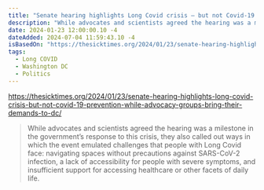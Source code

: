 ```yaml
---
title: "Senate hearing highlights Long Covid crisis — but not Covid-19 prevention — while advocacy groups bring their demands to DC"
description: "While advocates and scientists agreed the hearing was a milestone in the government’s response to this crisis, they also called out ways in which the event emulated challenges that people with Long Covid face: navigating spaces without precautions against SARS-CoV-2 infection, a lack of accessibility for people with severe symptoms, and insufficient support for accessing healthcare or other facets of daily life. "
date: 2024-01-23 12:00:00.10 -4
dateAdded: 2024-07-04 11:59:43.10 -4
isBasedOn: "https://thesicktimes.org/2024/01/23/senate-hearing-highlights-long-covid-crisis-but-not-covid-19-prevention-while-advocacy-groups-bring-their-demands-to-dc/"
tags:
  - Long COVID
  - Washington DC
  - Politics
---
```


https://thesicktimes.org/2024/01/23/senate-hearing-highlights-long-covid-crisis-but-not-covid-19-prevention-while-advocacy-groups-bring-their-demands-to-dc/

> While advocates and scientists agreed the hearing was a milestone in the government’s response to this crisis, they also called out ways in which the event emulated challenges that people with Long Covid face: navigating spaces without precautions against SARS-CoV-2 infection, a lack of accessibility for people with severe symptoms, and insufficient support for accessing healthcare or other facets of daily life.
